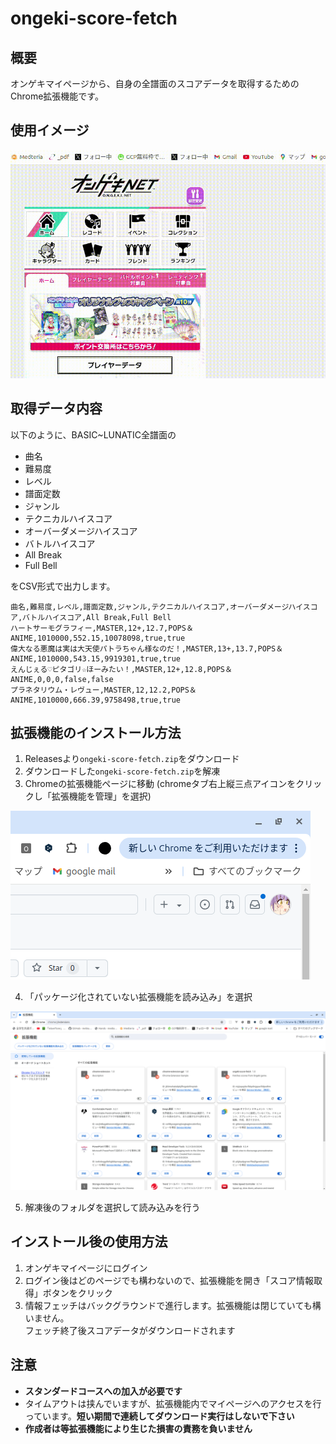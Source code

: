 # ongeki-score-fetch

## 概要

オンゲキマイページから、自身の全譜面のスコアデータを取得するためのChrome拡張機能です。

## 使用イメージ

![使用動画](./readme/use_image.gif)

## 取得データ内容

以下のように、BASIC~LUNATIC全譜面の

- 曲名
- 難易度
- レベル
- 譜面定数
- ジャンル
- テクニカルハイスコア
- オーバーダメージハイスコア
- バトルハイスコア
- All Break
- Full Bell

をCSV形式で出力します。

```csv
曲名,難易度,レベル,譜面定数,ジャンル,テクニカルハイスコア,オーバーダメージハイスコア,バトルハイスコア,All Break,Full Bell
ハートサーモグラフィー,MASTER,12+,12.7,POPS＆ANIME,1010000,552.15,10078098,true,true
偉大なる悪魔は実は大天使パトラちゃん様なのだ！,MASTER,13+,13.7,POPS＆ANIME,1010000,543.15,9919301,true,true
えんじぇる♡ピタゴリ☆ほーみたい！,MASTER,12+,12.8,POPS＆ANIME,0,0,0,false,false
プラネタリウム・レヴュー,MASTER,12,12.2,POPS＆ANIME,1010000,666.39,9758498,true,true
```

## 拡張機能のインストール方法

1. Releasesより`ongeki-score-fetch.zip`をダウンロード
2. ダウンロードした`ongeki-score-fetch.zip`を解凍
3. Chromeの拡張機能ページに移動
(chromeタブ右上縦三点アイコンをクリックし「拡張機能を管理」を選択)

![chrome設定タブ](readme/chrome-option.png)

4. 「パッケージ化されていない拡張機能を読み込み」を選択

![chrome拡張機能読み込み](readme/chrome-extension-admin.png)

5. 解凍後のフォルダを選択して読み込みを行う

## インストール後の使用方法

1. オンゲキマイページにログイン
2. ログイン後はどのページでも構わないので、拡張機能を開き「スコア情報取得」ボタンをクリック
3. 情報フェッチはバックグラウンドで進行します。拡張機能は閉じていても構いません。<br/>フェッチ終了後スコアデータがダウンロードされます

## 注意

- **スタンダードコースへの加入が必要です**
- タイムアウトは挟んでいますが、拡張機能内でマイページへのアクセスを行っています。**短い期間で連続してダウンロード実行はしないで下さい**
- **作成者は等拡張機能により生じた損害の責務を負いません**
